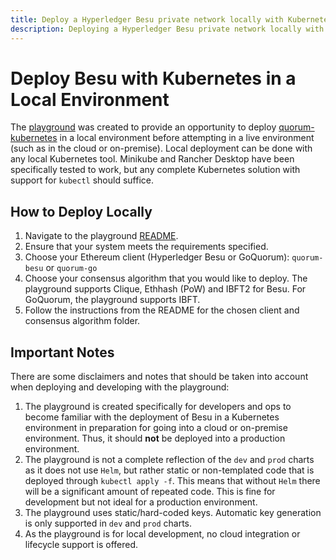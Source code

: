 ```yaml
---
title: Deploy a Hyperledger Besu private network locally with Kubernetes
description: Deploying a Hyperledger Besu private network locally with Kubernetes
---
```


# Deploy Besu with Kubernetes in a Local Environment

The [playground](https://github.com/ConsenSys/quorum-kubernetes/tree/master/playground) was created to provide an opportunity to deploy [quorum-kubernetes](https://github.com/ConsenSys/quorum-kubernetes/) in a local environment before attempting in a live environment (such as in the cloud or on-premise). Local deployment can be done with any local Kubernetes tool. Minikube and Rancher Desktop have been specifically tested to work, but any complete Kubernetes solution with support for `kubectl` should suffice.

## How to Deploy Locally

1. Navigate to the playground [README](https://github.com/ConsenSys/quorum-kubernetes/tree/master/playground).
2. Ensure that your system meets the requirements specified.
3. Choose your Ethereum client (Hyperledger Besu or GoQuorum): `quorum-besu` or `quorum-go`
4. Choose your consensus algorithm that you would like to deploy. The playground supports Clique, Ethhash (PoW) and IBFT2 for Besu. For GoQuorum, the playground supports IBFT.
5. Follow the instructions from the README for the chosen client and consensus algorithm folder.

## Important Notes

There are some disclaimers and notes that should be taken into account when deploying and developing with the playground:

1. The playground is created specifically for developers and ops to become familiar with the deployment of Besu in a Kubernetes environment in preparation for going into a cloud or on-premise environment. Thus, it should **not** be deployed into a production environment.
2. The playground is not a complete reflection of the `dev` and `prod` charts as it does not use `Helm`, but rather static or non-templated code that is deployed through `kubectl apply -f`. This means that without `Helm` there will be a significant amount of repeated code. This is fine for development but not ideal for a production environment. 
3. The playground uses static/hard-coded keys. Automatic key generation is only supported in `dev` and `prod` charts.
4. As the playground is for local development, no cloud integration or lifecycle support is offered.
